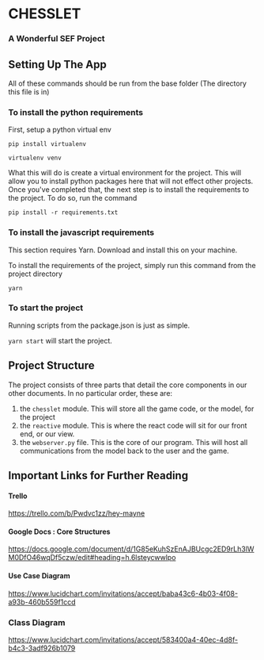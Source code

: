 # CHESSLET
### A Wonderful SEF Project

## Setting Up The App
All of these commands should be run from the base folder (The directory this file is in)

### To install the python requirements
First, setup a python virtual env

`pip install virtualenv`

`virtualenv venv`

What this will do is create a virtual environment for the project. This will allow you to install python packages here that will not effect other projects.
Once you've completed that, the next step is to install the requirements to the project. To do so, run the command

`pip install -r requirements.txt`

### To install the javascript requirements
This section requires Yarn. Download and install this on your machine.

To install the requirements of the project, simply run this command from the project directory

`yarn`

### To start the project 
Running scripts from the package.json is just as simple.

`yarn start` will start the project.

## Project Structure
The project consists of three parts that detail the core components in our other documents. In no particular order, these are:
1. the `chesslet` module. This will store all the game code, or the model, for the project
2. the `reactive` module. This is where the react code will sit for our front end, or our view.
3. the `webserver.py` file. This is the core of our program. This will host all communications from the model back to the user and the game.

## Important Links for Further Reading
#### Trello
https://trello.com/b/Pwdvc1zz/hey-mayne

#### Google Docs : Core Structures
https://docs.google.com/document/d/1G85eKuhSzEnAJBUcgc2ED9rLh3lWM0DfO46wqDf5czw/edit#heading=h.6lsteycwwlpo

#### Use Case Diagram
https://www.lucidchart.com/invitations/accept/baba43c6-4b03-4f08-a93b-460b559f1ccd

### Class Diagram
https://www.lucidchart.com/invitations/accept/583400a4-40ec-4d8f-b4c3-3adf926b1079
